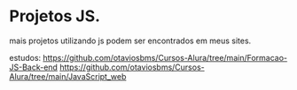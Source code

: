 # Projetos JS.
  mais projetos utilizando js podem ser encontrados em meus sites.

estudos:
https://github.com/otaviosbms/Cursos-Alura/tree/main/Formacao-JS-Back-end
https://github.com/otaviosbms/Cursos-Alura/tree/main/JavaScript_web

